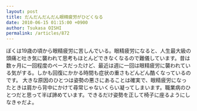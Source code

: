 ```yaml
---
layout: post
title: だんだんだんだん眼精疲労がひどくなる
date: 2010-06-15 01:15:00 +0900
author: Tsukasa OISHI
permalink: /articles/872
---
```


ぼくは19歳の頃から眼精疲労に苦しんでいる。眼精疲労になると、人生最大級の頭痛と吐き気に襲われて思考もほとんどできなくなるので難儀しています。昔は数ヶ月に一回程度のペースだったけど、最近は週に一回は眼精疲労に襲われている気がする。しかも回復にかかる時間も症状の重さもどんどん酷くなっているのです。
大きな原因のひとつは姿勢の悪さにあることは確実で、眼精疲労になったときは肩から背中にかけて尋常じゃないくらい凝ってしまいます。職業病のひとつだと思って半ば諦めています。できるだけ姿勢を正して椅子に座るようにしなきゃだよ。


